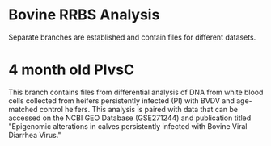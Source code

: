 # Bovine RRBS Analysis
Separate branches are established and contain files for different datasets. 

# 4 month old PIvsC 
This branch contains files from differential analysis of DNA from white blood cells collected from heifers persistently infected (PI) with BVDV and age-matched control heifers. This analysis is paired with data that can be accessed on the NCBI GEO Database (GSE271244) and publication titled "Epigenomic alterations in calves persistently infected with Bovine Viral Diarrhea Virus."
